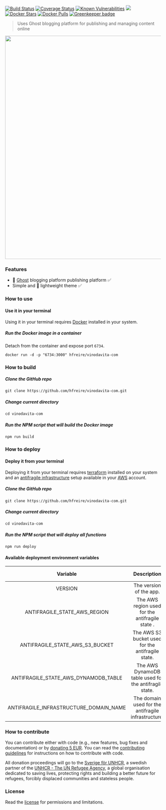 # 

[![Build Status](https://travis-ci.org/hfreire/vinodavita-com.svg?branch=master)](https://travis-ci.org/hfreire/vinodavita-com)
[![Coverage Status](https://coveralls.io/repos/github/hfreire/vinodavita-com/badge.svg?branch=master)](https://coveralls.io/github/hfreire/vinodavita-com?branch=master)
[![Known Vulnerabilities](https://snyk.io/test/github/hfreire/vinodavita-com/badge.svg)](https://snyk.io/test/github/hfreire/vinodavita-com)
[![](https://img.shields.io/github/release/hfreire/vinodavita-com.svg)](https://github.com/hfreire/vinodavita-com/releases)
[![Docker Stars](https://img.shields.io/docker/stars/hfreire/vinodavita-com.svg)](https://hub.docker.com/r/hfreire/vinodavita-com/)
[![Docker Pulls](https://img.shields.io/docker/pulls/hfreire/vinodavita-com.svg)](https://hub.docker.com/r/hfreire/vinodavita-com/) [![Greenkeeper badge](https://badges.greenkeeper.io/hfreire/vinodavita-com.svg)](https://greenkeeper.io/)

> Uses Ghost blogging platform for publishing and managing content online

<p align="center"><img src="share/github/overview.gif" width="720"></p>

### Features
* :ghost: [Ghost](https://github.com/TryGhost/Ghost) blogging platform publishing platform :white_check_mark:
* Simple and :dizzy: lightweight theme :white_check_mark:

### How to use

#### Use it in your terminal
Using it in your terminal requires [Docker](https://www.docker.com) installed in your system.

##### Run the Docker image in a container 
Detach from the container and expose port `6734`.
```
docker run -d -p "6734:3000" hfreire/vinodavita-com
```

### How to build
##### Clone the GitHub repo
```
git clone https://github.com/hfreire/vinodavita-com.git
```

##### Change current directory
```
cd vinodavita-com
```

##### Run the NPM script that will build the Docker image
```
npm run build
```

### How to deploy

#### Deploy it from your terminal
Deploying it from your terminal requires [terraform](https://www.terraform.io) installed on your system and an [antifragile infrastructure](https://github.com/antifragile-systems/antifragile-infrastructure) setup available in your [AWS](https://aws.amazon.com) account.

##### Clone the GitHub repo
```
git clone https://github.com/hfreire/vinodavita-com.git
```

##### Change current directory
```
cd vinodavita-com
```

##### Run the NPM script that will deploy all functions
```
npm run deploy
```

#### Available deployment environment variables
Variable | Description | Required | Default value
:---:|:---:|:---:|:---:
VERSION | The version of the app. | false | `latest`
ANTIFRAGILE_STATE_AWS_REGION | The AWS region used for the antifragile state . | false | `undefined`
ANTIFRAGILE_STATE_AWS_S3_BUCKET | The AWS S3 bucket used for the antifragile state. | false | `undefined`
ANTIFRAGILE_STATE_AWS_DYNAMODB_TABLE | The AWS DynamoDB table used for the antifragile state. | false | `undefined`
ANTIFRAGILE_INFRASTRUCTURE_DOMAIN_NAME | The domain used for the antifragile infrastructure. | true | `undefined`

### How to contribute
You can contribute either with code (e.g., new features, bug fixes and documentation) or by [donating 5 EUR](https://paypal.me/hfreire/5). You can read the [contributing guidelines](CONTRIBUTING.md) for instructions on how to contribute with code. 

All donation proceedings will go to the [Sverige för UNHCR](https://sverigeforunhcr.se), a swedish partner of the [UNHCR - The UN Refugee Agency](http://www.unhcr.org), a global organisation dedicated to saving lives, protecting rights and building a better future for refugees, forcibly displaced communities and stateless people.

### License
Read the [license](./LICENSE.md) for permissions and limitations.
